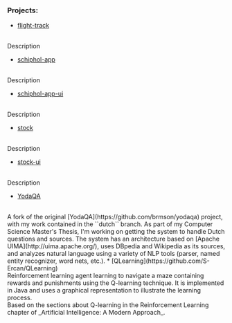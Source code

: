 ### Projects:

* [flight-track](https://github.com/S-Ercan/flight-track)
<br />
Description

* [schiphol-app](https://github.com/S-Ercan/schiphol-app)
<br />
Description

* [schiphol-app-ui](https://github.com/S-Ercan/schiphol-app-ui)
<br />
Description

* [stock](https://github.com/S-Ercan/stock)
<br />
Description

* [stock-ui](https://github.com/S-Ercan/stock-ui)
<br />
Description

* [YodaQA](https://github.com/S-Ercan/yodaqa)
<br />
A fork of the original [YodaQA](https://github.com/brmson/yodaqa) project, with my work contained in the ``dutch`` branch. As part of my Computer Science Master's Thesis, I'm working on getting the system to handle Dutch questions and sources. The system has an architecture based on [Apache UIMA](http://uima.apache.org/), uses DBpedia and Wikipedia as its sources, and analyzes natural language using a variety of NLP tools (parser, named entity recognizer, word nets, etc.).
* [QLearning](https://github.com/S-Ercan/QLearning)
<br />
Reinforcement learning agent learning to navigate a maze containing rewards and punishments using the Q-learning technique.
It is implemented in Java and uses a graphical representation to illustrate the learning process.
<br />
Based on the sections about Q-learning in the Reinforcement Learning chapter of _Artificial Intelligence: A Modern Approach_.
